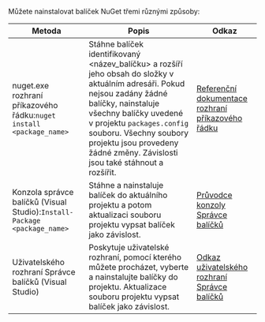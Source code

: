 Můžete nainstalovat balíček NuGet třemi různými způsoby:

| Metoda | Popis | Odkaz |
| --- | --- | --- |
| nuget.exe rozhraní příkazového řádku:`nuget install <package_name>` | Stáhne balíček identifikovaný \<název_balíčku\> a rozšíří jeho obsah do složky v aktuálním adresáři. Pokud nejsou zadány žádné balíčky, nainstaluje všechny balíčky uvedené v projektu `packages.config` souboru. Všechny soubory projektu jsou provedeny žádné změny. Závislosti jsou také stáhnout a rozšířit. | [Referenční dokumentace rozhraní příkazového řádku](../tools/nuget-exe-CLI-Reference.md) |
| Konzola správce balíčků (Visual Studio):`Install-Package <package_name>` | Stáhne a nainstaluje balíček do aktuálního projektu a potom aktualizaci souboru projektu vypsat balíček jako závislost. | [Průvodce konzoly Správce balíčků](../tools/Package-Manager-Console.md) |
| Uživatelského rozhraní Správce balíčků (Visual Studio) | Poskytuje uživatelské rozhraní, pomocí kterého můžete procházet, vyberte a nainstalujte balíčky do projektu. Aktualizace souboru projektu vypsat balíček jako závislost. | [Odkaz uživatelského rozhraní Správce balíčků](../tools/Package-Manager-UI.md) |
